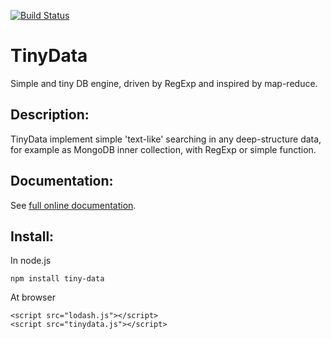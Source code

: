 [![Build Status](https://travis-ci.org/Meettya/TinyData.png?branch=master)](http://travis-ci.org/Meettya/TinyData)

# TinyData

Simple and tiny DB engine, driven by RegExp and inspired by map-reduce.


## Description:

TinyData implement simple 'text-like' searching in any deep-structure data, for example as MongoDB inner collection, with RegExp or simple function.

## Documentation:

See [full online documentation](http://meettya.github.com/TinyData/index.html).


## Install:

In node.js

    npm install tiny-data

At browser

    <script src="lodash.js"></script>
    <script src="tinydata.js"></script>